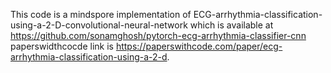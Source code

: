This code is a mindspore implementation of ECG-arrhythmia-classification-using-a-2-D-convolutional-neural-network which is available at https://github.com/sonamghosh/pytorch-ecg-arrhythmia-classifier-cnn
paperswidthcocde link is https://paperswithcode.com/paper/ecg-arrhythmia-classification-using-a-2-d.
